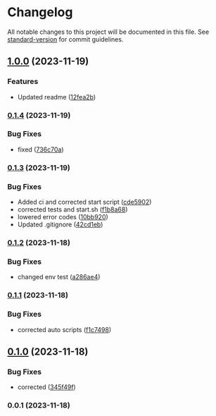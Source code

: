 # Changelog

All notable changes to this project will be documented in this file. See [standard-version](https://github.com/conventional-changelog/standard-version) for commit guidelines.

## [1.0.0](https://github.com/patrykbaszak/lib-skeleton/compare/0.1.4...1.0.0) (2023-11-19)


### Features

* Updated readme ([12fea2b](https://github.com/patrykbaszak/lib-skeleton/commit/12fea2bb102661a004169d1a8c4a3439f24f34f7))

### [0.1.4](https://github.com/patrykbaszak/lib-skeleton/compare/0.1.3...0.1.4) (2023-11-19)


### Bug Fixes

* fixed ([736c70a](https://github.com/patrykbaszak/lib-skeleton/commit/736c70ae2893178beeae336fe898aa7a2b31481f))

### [0.1.3](https://github.com/patrykbaszak/lib-skeleton/compare/0.1.2...0.1.3) (2023-11-19)


### Bug Fixes

* Added ci and corrected start script ([cde5902](https://github.com/patrykbaszak/lib-skeleton/commit/cde59028b7ed53edb941b6c4ba1497f35835665f))
* corrected tests and start.sh ([f1b8a68](https://github.com/patrykbaszak/lib-skeleton/commit/f1b8a689cf4771796cee3be8ea45b840e82cedfc))
* lowered error codes ([10bb920](https://github.com/patrykbaszak/lib-skeleton/commit/10bb920efaa00649df9c1dd040fe16149c72d1dc))
* Updated .gitignore ([42cd1eb](https://github.com/patrykbaszak/lib-skeleton/commit/42cd1eb35b3698f39f1428cbef93a6fb3deddbe0))

### [0.1.2](https://github.com/patrykbaszak/lib-skeleton/compare/0.1.1...0.1.2) (2023-11-18)


### Bug Fixes

* changed env test ([a286ae4](https://github.com/patrykbaszak/lib-skeleton/commit/a286ae4e6d3c6a62384bdcc98c8359b36661ea29))

### [0.1.1](https://github.com/patrykbaszak/lib-skeleton/compare/0.1.0...0.1.1) (2023-11-18)


### Bug Fixes

* corrected auto scripts ([f1c7498](https://github.com/patrykbaszak/lib-skeleton/commit/f1c749852f1908519c374abddee6a1ea34171b7e))

## [0.1.0](https://github.com/patrykbaszak/lib-skeleton/compare/0.0.1...0.1.0) (2023-11-18)


### Bug Fixes

* corrected ([345f49f](https://github.com/patrykbaszak/lib-skeleton/commit/345f49ffe054b838b802dfdf754f8fbb6e00f67b))

### 0.0.1 (2023-11-18)
